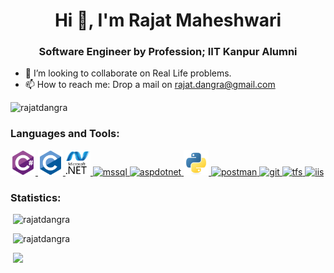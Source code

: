 <h1 align="center">Hi 👋, I'm Rajat Maheshwari</h1>
<h3 align="center">Software Engineer by Profession; IIT Kanpur Alumni</h3>

<!--
**rajatdangra/rajatdangra** is a ✨ _special_ ✨ repository because its `README.md` (this file) appears on your GitHub profile.

Here are some ideas to get you started:

- 🔭 I’m currently working on ...
- 🌱 I’m currently learning ...
- 👯 I’m looking to collaborate on ...
- 🤔 I’m looking for help with ...
- 💬 Ask me about ...
- 📫 How to reach me: ...
- 😄 Pronouns: ...
- ⚡ Fun fact: ...
-->

- 👯 I’m looking to collaborate on Real Life problems.
- 📫 How to reach me: Drop a mail on rajat.dangra@gmail.com

<p align="left"> <img src="https://komarev.com/ghpvc/?username=rajatdangra&label=Profile%20views&color=0e75b6&style=flat" alt="rajatdangra" /> </p>

<h3 align="left">Languages and Tools:</h3>
<p align="left"> <a href="https://www.w3schools.com/cs/" target="_blank"> <img src="https://raw.githubusercontent.com/devicons/devicon/master/icons/csharp/csharp-original.svg" alt="csharp" width="40" height="40"/> </a> <a href="https://www.cprogramming.com/" target="_blank"> <img src="https://raw.githubusercontent.com/devicons/devicon/master/icons/c/c-original.svg" alt="c" width="40" height="40"/> </a> <a href="https://dotnet.microsoft.com/" target="_blank"> <img src="https://raw.githubusercontent.com/devicons/devicon/master/icons/dot-net/dot-net-original-wordmark.svg" alt="dotnet" width="40" height="40"/> </a> <a href="https://www.microsoft.com/en-us/sql-server" target="_blank"> <img src="https://brandslogos.com/wp-content/uploads/images/large/microsoft-sql-server-logo.png" alt="mssql" width="40" height="40"/> </a> <a href="https://dotnet.microsoft.com/apps/aspnet" target="_blank"> <img src="https://pngimage.net/wp-content/uploads/2018/05/aspnet-logo-png-transparent-8.png" alt="aspdotnet" width="40" height="40"/> </a> <a href="https://www.python.org" target="_blank"> <img src="https://raw.githubusercontent.com/devicons/devicon/master/icons/python/python-original.svg" alt="python" width="40" height="40"/> </a> <a href="https://www.postman.com/product/api-client/" target="_blank"> <img src="https://otodiginet.com/wp-content/uploads/2020/09/Postman_logo1.png" alt="postman" width="80" height="40"/> </a> <a href="https://git-scm.com/" target="_blank"> <img src="https://git-scm.com/images/logos/downloads/Git-Logo-2Color.png" alt="git" width="40" height="40"/> </a> <a href="https://azure.microsoft.com/en-in/services/devops/server/" target="_blank"> <img src="https://www.devart.com/review-assistant/images/RA_TFS-icon.png" alt="tfs" width="80" height="40"/> </a> <a href="https://www.iis.net/" target="_blank"> <img src="https://www.seekpng.com/png/detail/360-3603361_remove-iis-server-version-http-response-header-transparent.png" alt="iis" width="80" height="40"/> </a></p>

<h3 align="left">Statistics:</h3>
<p>
	&nbsp;<img src="https://github-readme-stats.vercel.app/api?username=rajatdangra&show_icons=true&locale=en" alt="rajatdangra"/>
</p>
<p>&nbsp;<img src="https://github-readme-streak-stats.herokuapp.com/?user=rajatdangra&" alt="rajatdangra" /></p>
<p>&nbsp;<img src="https://github-readme-stats.vercel.app/api/top-langs/?username=rajatdangra"/> </p>